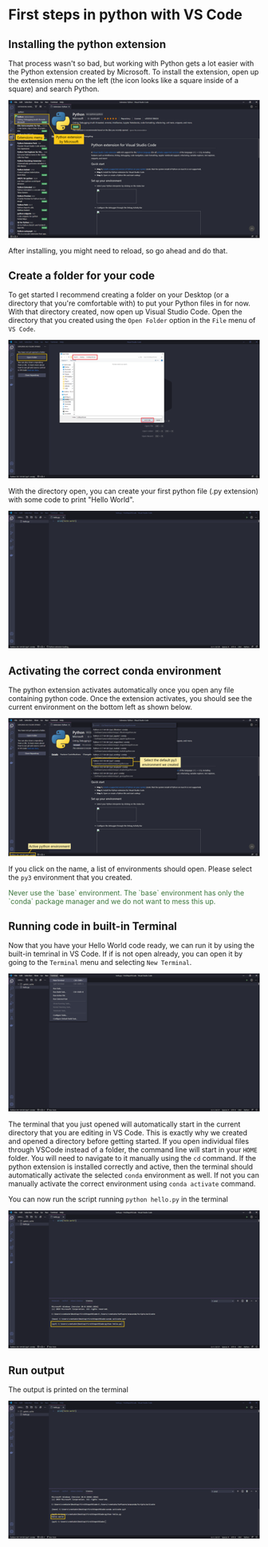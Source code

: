 # First steps in python with VS Code

## Installing the python extension
That process wasn't so bad, but working with Python gets a lot easier with
the Python extension created by Microsoft. To install the extension, open
up the extension menu on the left (the icon looks like a square inside of
a square) and search Python.

![python extension](./images/vscodefirststeps/python_extension.png)

After installing, you might need to reload, so go ahead and do that.

## Create a folder for your code

To get started I recommend creating a folder on your Desktop (or a directory
that you're comfortable with) to put your Python files in for now. With that
directory created, now open up Visual Studio Code. Open the directory that
you created using the `Open Folder` option in the `File` menu of `VS Code`.

![open folder](./images/vscodefirststeps/open_folder.png)


With the directory open, you can create your first python file (.py extension)
with some code to print "Hello World".

![hello world](./images/vscodefirststeps/hello_world.png)

## Activating the correct conda environment
The python extension activates automatically once you open any file containing
python code. Once the extension activates, you should see the current
environment on the bottom left as shown below.

![conda environment](./images/vscodefirststeps/conda_environment.png)

If you click on the name, a list of environments should open. Please select 
the `py3` environment that you created. 

<div style="color: rgb(60,118,61) !important;">
Never use the `base` environment. The `base` environment has only 
the `conda` package manager and we do not want to mess this up.
</div>


## Running code in built-in Terminal

Now that you have your Hello World code ready, we can run it by using the
built-in temrinal in VS Code. If if is not open already, you can open it
by going to the `Terminal` menu and selecting `New Terminal`.

![terminal](./images/vscodefirststeps/terminal.png)

The terminal that you just opened will automatically start in the current
directory that you are editing in VS Code. This is exactly why we created
and opened a directory before getting started. If you open individual files
through VSCode instead of a folder, the command line will start in your `HOME`
folder. You will need to navigate to it manually using the `cd` command. If
the python extension is installed correctly and active, then the terminal
should automatically activate the selected `conda` environment as well.
If not you can manually activate the correct environment using `conda activate`
command.

You can now run the script running `python hello.py` in the terminal

![terminal run script](./images/vscodefirststeps/run_script.png)

## Run output

The output is printed on the terminal

![terminal run script](./images/vscodefirststeps/run_script_output.png)
